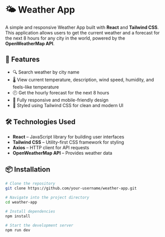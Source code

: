 
# 🌤️ Weather App

A simple and responsive Weather App built with **React** and **Tailwind CSS**. This application allows users to get the current weather and a forecast for the next 8 hours for any city in the world, powered by the **OpenWeatherMap API**.

## 🚀 Features

- 🔍 Search weather by city name
- 🌡️ View current temperature, description, wind speed, humidity, and feels-like temperature
- 🕗 Get the hourly forecast for the next 8 hours
- 📱 Fully responsive and mobile-friendly design
- 💅 Styled using Tailwind CSS for clean and modern UI

## 🛠️ Technologies Used

- **React** – JavaScript library for building user interfaces
- **Tailwind CSS** – Utility-first CSS framework for styling
- **Axios** – HTTP client for API requests
- **OpenWeatherMap API** – Provides weather data

## 📦 Installation

```bash
# Clone the repository
git clone https://github.com/your-username/weather-app.git

# Navigate into the project directory
cd weather-app

# Install dependencies
npm install

# Start the development server
npm run dev

